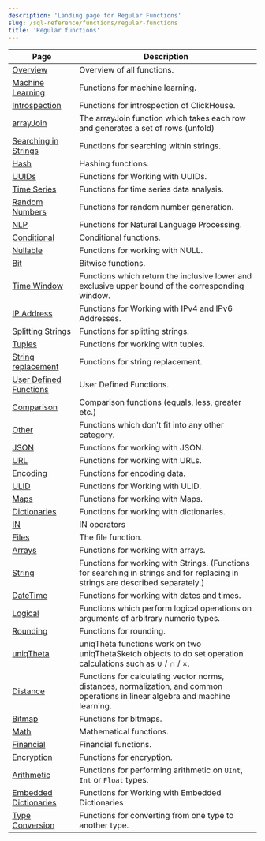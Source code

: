 ```yaml
---
description: 'Landing page for Regular Functions'
slug: /sql-reference/functions/regular-functions
title: 'Regular functions'
---
```


| Page                                             | Description                                                                                                                     |
|--------------------------------------------------|---------------------------------------------------------------------------------------------------------------------------------|
| [Overview](/sql-reference/functions/overview)    | Overview of all functions.                                                                                                      |
| [Machine Learning](/sql-reference/functions/machine-learning-functions) | Functions for machine learning.                                                                                                 |
| [Introspection](/sql-reference/functions/introspection) | Functions for introspection of ClickHouse.                                                                                      |
| [arrayJoin](/sql-reference/functions/array-join) | The arrayJoin function which takes each row and generates a set of rows (unfold)                                                |
| [Searching in Strings](/sql-reference/functions/string-search-functions) | Functions for searching within strings.                                                                                         |
| [Hash](/sql-reference/functions/hash-functions)  | Hashing functions.                                                                                                              |
| [UUIDs](/sql-reference/functions/uuid-functions) | Functions for Working with UUIDs.                                                                                               |
| [Time Series](/sql-reference/functions/time-series-functions) | Functions for time series data analysis.                                                                                        |
| [Random Numbers](/sql-reference/functions/random-functions) | Functions for random number generation.                                                                                         |
| [NLP](/sql-reference/functions/nlp-functions)    | Functions for Natural Language Processing.                                                                                      |
| [Conditional](/sql-reference/functions/conditional-functions) | Conditional functions.                                                                                                          |
| [Nullable](/sql-reference/functions/functions-for-nulls) | Functions for working with NULL.                                                                                                |
| [Bit](/sql-reference/functions/bit-functions)    | Bitwise functions.                                                                                                              |
| [Time Window](/sql-reference/functions/time-window-functions) | Functions which return the inclusive lower and exclusive upper bound of the corresponding window.                               |
| [IP Address](/sql-reference/functions/ip-address-functions) | Functions for Working with IPv4 and IPv6 Addresses.                                                                             |
| [Splitting Strings](/sql-reference/functions/splitting-merging-functions) | Functions for splitting strings.                                                                                                |
| [Tuples](/sql-reference/functions/tuple-functions) | Functions for working with tuples.                                                                                              |
| [String replacement](/sql-reference/functions/string-replace-functions) | Functions for string replacement.                                                                                               |
| [User Defined Functions](/sql-reference/functions/udf) | User Defined Functions.                                                                                                         |
| [Comparison](/sql-reference/functions/comparison-functions) | Comparison functions (equals, less, greater etc.)                                                                               |
| [Other](/sql-reference/functions/other-functions) | Functions which don't fit into any other category.                                                                              |
| [JSON](/sql-reference/functions/json-functions)  | Functions for working with JSON.                                                                                                |
| [URL](/sql-reference/functions/url-functions)    | Functions for working with URLs.                                                                                                |
| [Encoding](/sql-reference/functions/encoding-functions) | Functions for encoding data.                                                                                                    |
| [ULID](/sql-reference/functions/ulid-functions)  | Functions for Working with ULID.                                                                                                |
| [Maps](/sql-reference/functions/tuple-map-functions) | Functions for working with Maps.                                                                                                |
| [Dictionaries](/sql-reference/functions/ext-dict-functions) | Functions for working with dictionaries.                                                                                        |
| [IN](/sql-reference/functions/in-functions)      | IN operators                                                                                                                    |
| [Files](/sql-reference/functions/files)          | The file function.                                                                                                              |
| [Arrays](/sql-reference/functions/array-functions) | Functions for working with arrays.                                                                                              |
| [String](/sql-reference/functions/string-functions) | Functions for working with Strings. (Functions for searching in strings and for replacing in strings are described separately.) |
| [DateTime](/sql-reference/functions/date-time-functions) | Functions for working with dates and times.                                                                                     |
| [Logical](/sql-reference/functions/logical-functions) | Functions which perform logical operations on arguments of arbitrary numeric types.                                             |
| [Rounding](/sql-reference/functions/rounding-functions) | Functions for rounding.                                                                                                         |
| [uniqTheta](/sql-reference/functions/uniqtheta-functions) | uniqTheta functions work on two uniqThetaSketch objects to do set operation calculations such as ∪ / ∩ / ×.                     |
| [Distance](/sql-reference/functions/distance-functions) | Functions for calculating vector norms, distances, normalization, and common operations in linear algebra and machine learning. |
| [Bitmap](/sql-reference/functions/bitmap-functions) | Functions for bitmaps.                                                                                                          |
| [Math](/sql-reference/functions/math-functions)  | Mathematical functions.                                                                                                         |
| [Financial](/sql-reference/functions/financial-functions) | Financial functions.                                                                                                            |
| [Encryption](/sql-reference/functions/encryption-functions) | Functions for encryption.                                                                                                       |
| [Arithmetic](/sql-reference/functions/arithmetic-functions) | Functions for performing arithmetic on `UInt`, `Int` or `Float` types.                                                          |
| [Embedded Dictionaries](/sql-reference/functions/ym-dict-functions) | Functions for Working with Embedded Dictionaries                                                                                |
| [Type Conversion](/sql-reference/functions/type-conversion-functions) | Functions for converting from one type to another type.                                                                         |
